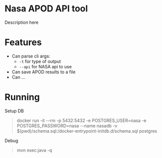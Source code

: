 # Nasa APOD API tool
Description here

# Features 
- Can parse cli args:
    - `-t` for type of output
    - `--api` for NASA api to use
- Can save APOD results to a file
- Can ...

# Running
Setup DB
>docker run -it --rm -p 5432:5432 -e POSTGRES_USER=nasa -e POSTGRES_PASSWORD=nasa --name nasadb -v $(pwd)/schema.sql:/docker-entrypoint-initdb.d/schema.sql postgres

Debug
>mvn exec:java -q

